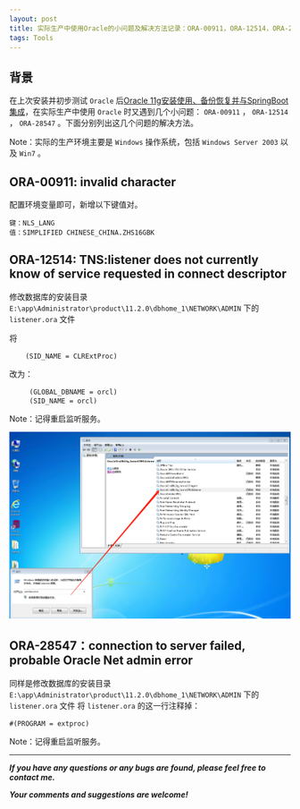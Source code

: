 ```yaml
---
layout: post
title: 实际生产中使用Oracle的小问题及解决方法记录：ORA-00911，ORA-12514，ORA-28547
tags: Tools
---
```


## 背景

在上次安装并初步测试 `Oracle` 后[Oracle 11g安装使用、备份恢复并与SpringBoot集成](https://blog.csdn.net/u013810234/article/details/127935283?spm=1001.2014.3001.5501)，在实际生产中使用 `Oracle` 时又遇到几个小问题： `ORA-00911` ， `ORA-12514` ， `ORA-28547` 。下面分别列出这几个问题的解决方法。

Note：实际的生产环境主要是 `Windows` 操作系统，包括 `Windows Server 2003` 以及 `Win7` 。

## ORA-00911: invalid character

配置环境变量即可，新增以下键值对。

```
键：NLS_LANG
值：SIMPLIFIED CHINESE_CHINA.ZHS16GBK
```

## ORA-12514: TNS:listener does not currently know of service requested in connect descriptor

修改数据库的安装目录 `E:\app\Administrator\product\11.2.0\dbhome_1\NETWORK\ADMIN` 下的 `listener.ora` 文件

将

```
    (SID_NAME = CLRExtProc)
```

改为：

```
  	 (GLOBAL_DBNAME = orcl)
  	 (SID_NAME = orcl)
```

Note：记得重启监听服务。

![2022-12-18-RestartOracleListenerService.jpg](https://github.com/heartsuit/heartsuit.github.io/raw/master/pictures/2022-12-18-RestartOracleListenerService.jpg)

## ORA-28547：connection to server failed, probable Oracle Net admin error

同样是修改数据库的安装目录 `E:\app\Administrator\product\11.2.0\dbhome_1\NETWORK\ADMIN` 下的 `listener.ora` 文件
将 `listener.ora` 的这一行注释掉：

```
#(PROGRAM = extproc)
```

Note：记得重启监听服务。

---

***If you have any questions or any bugs are found, please feel free to contact me.***

***Your comments and suggestions are welcome!***
